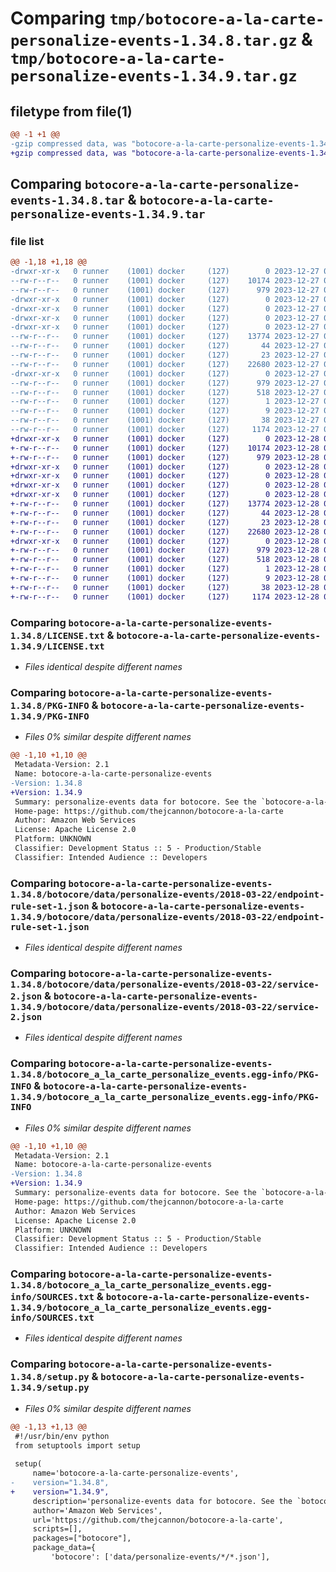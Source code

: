 # Comparing `tmp/botocore-a-la-carte-personalize-events-1.34.8.tar.gz` & `tmp/botocore-a-la-carte-personalize-events-1.34.9.tar.gz`

## filetype from file(1)

```diff
@@ -1 +1 @@
-gzip compressed data, was "botocore-a-la-carte-personalize-events-1.34.8.tar", last modified: Wed Dec 27 01:06:49 2023, max compression
+gzip compressed data, was "botocore-a-la-carte-personalize-events-1.34.9.tar", last modified: Thu Dec 28 01:06:51 2023, max compression
```

## Comparing `botocore-a-la-carte-personalize-events-1.34.8.tar` & `botocore-a-la-carte-personalize-events-1.34.9.tar`

### file list

```diff
@@ -1,18 +1,18 @@
-drwxr-xr-x   0 runner    (1001) docker     (127)        0 2023-12-27 01:06:49.615339 botocore-a-la-carte-personalize-events-1.34.8/
--rw-r--r--   0 runner    (1001) docker     (127)    10174 2023-12-27 01:06:49.000000 botocore-a-la-carte-personalize-events-1.34.8/LICENSE.txt
--rw-r--r--   0 runner    (1001) docker     (127)      979 2023-12-27 01:06:49.615339 botocore-a-la-carte-personalize-events-1.34.8/PKG-INFO
-drwxr-xr-x   0 runner    (1001) docker     (127)        0 2023-12-27 01:06:49.611339 botocore-a-la-carte-personalize-events-1.34.8/botocore/
-drwxr-xr-x   0 runner    (1001) docker     (127)        0 2023-12-27 01:06:49.611339 botocore-a-la-carte-personalize-events-1.34.8/botocore/data/
-drwxr-xr-x   0 runner    (1001) docker     (127)        0 2023-12-27 01:06:49.611339 botocore-a-la-carte-personalize-events-1.34.8/botocore/data/personalize-events/
-drwxr-xr-x   0 runner    (1001) docker     (127)        0 2023-12-27 01:06:49.615339 botocore-a-la-carte-personalize-events-1.34.8/botocore/data/personalize-events/2018-03-22/
--rw-r--r--   0 runner    (1001) docker     (127)    13774 2023-12-27 01:06:29.000000 botocore-a-la-carte-personalize-events-1.34.8/botocore/data/personalize-events/2018-03-22/endpoint-rule-set-1.json
--rw-r--r--   0 runner    (1001) docker     (127)       44 2023-12-27 01:06:29.000000 botocore-a-la-carte-personalize-events-1.34.8/botocore/data/personalize-events/2018-03-22/examples-1.json
--rw-r--r--   0 runner    (1001) docker     (127)       23 2023-12-27 01:06:29.000000 botocore-a-la-carte-personalize-events-1.34.8/botocore/data/personalize-events/2018-03-22/paginators-1.json
--rw-r--r--   0 runner    (1001) docker     (127)    22680 2023-12-27 01:06:29.000000 botocore-a-la-carte-personalize-events-1.34.8/botocore/data/personalize-events/2018-03-22/service-2.json
-drwxr-xr-x   0 runner    (1001) docker     (127)        0 2023-12-27 01:06:49.615339 botocore-a-la-carte-personalize-events-1.34.8/botocore_a_la_carte_personalize_events.egg-info/
--rw-r--r--   0 runner    (1001) docker     (127)      979 2023-12-27 01:06:49.000000 botocore-a-la-carte-personalize-events-1.34.8/botocore_a_la_carte_personalize_events.egg-info/PKG-INFO
--rw-r--r--   0 runner    (1001) docker     (127)      518 2023-12-27 01:06:49.000000 botocore-a-la-carte-personalize-events-1.34.8/botocore_a_la_carte_personalize_events.egg-info/SOURCES.txt
--rw-r--r--   0 runner    (1001) docker     (127)        1 2023-12-27 01:06:49.000000 botocore-a-la-carte-personalize-events-1.34.8/botocore_a_la_carte_personalize_events.egg-info/dependency_links.txt
--rw-r--r--   0 runner    (1001) docker     (127)        9 2023-12-27 01:06:49.000000 botocore-a-la-carte-personalize-events-1.34.8/botocore_a_la_carte_personalize_events.egg-info/top_level.txt
--rw-r--r--   0 runner    (1001) docker     (127)       38 2023-12-27 01:06:49.615339 botocore-a-la-carte-personalize-events-1.34.8/setup.cfg
--rw-r--r--   0 runner    (1001) docker     (127)     1174 2023-12-27 01:06:49.000000 botocore-a-la-carte-personalize-events-1.34.8/setup.py
+drwxr-xr-x   0 runner    (1001) docker     (127)        0 2023-12-28 01:06:51.278353 botocore-a-la-carte-personalize-events-1.34.9/
+-rw-r--r--   0 runner    (1001) docker     (127)    10174 2023-12-28 01:06:51.000000 botocore-a-la-carte-personalize-events-1.34.9/LICENSE.txt
+-rw-r--r--   0 runner    (1001) docker     (127)      979 2023-12-28 01:06:51.278353 botocore-a-la-carte-personalize-events-1.34.9/PKG-INFO
+drwxr-xr-x   0 runner    (1001) docker     (127)        0 2023-12-28 01:06:51.274353 botocore-a-la-carte-personalize-events-1.34.9/botocore/
+drwxr-xr-x   0 runner    (1001) docker     (127)        0 2023-12-28 01:06:51.274353 botocore-a-la-carte-personalize-events-1.34.9/botocore/data/
+drwxr-xr-x   0 runner    (1001) docker     (127)        0 2023-12-28 01:06:51.274353 botocore-a-la-carte-personalize-events-1.34.9/botocore/data/personalize-events/
+drwxr-xr-x   0 runner    (1001) docker     (127)        0 2023-12-28 01:06:51.278353 botocore-a-la-carte-personalize-events-1.34.9/botocore/data/personalize-events/2018-03-22/
+-rw-r--r--   0 runner    (1001) docker     (127)    13774 2023-12-28 01:06:26.000000 botocore-a-la-carte-personalize-events-1.34.9/botocore/data/personalize-events/2018-03-22/endpoint-rule-set-1.json
+-rw-r--r--   0 runner    (1001) docker     (127)       44 2023-12-28 01:06:26.000000 botocore-a-la-carte-personalize-events-1.34.9/botocore/data/personalize-events/2018-03-22/examples-1.json
+-rw-r--r--   0 runner    (1001) docker     (127)       23 2023-12-28 01:06:26.000000 botocore-a-la-carte-personalize-events-1.34.9/botocore/data/personalize-events/2018-03-22/paginators-1.json
+-rw-r--r--   0 runner    (1001) docker     (127)    22680 2023-12-28 01:06:26.000000 botocore-a-la-carte-personalize-events-1.34.9/botocore/data/personalize-events/2018-03-22/service-2.json
+drwxr-xr-x   0 runner    (1001) docker     (127)        0 2023-12-28 01:06:51.278353 botocore-a-la-carte-personalize-events-1.34.9/botocore_a_la_carte_personalize_events.egg-info/
+-rw-r--r--   0 runner    (1001) docker     (127)      979 2023-12-28 01:06:51.000000 botocore-a-la-carte-personalize-events-1.34.9/botocore_a_la_carte_personalize_events.egg-info/PKG-INFO
+-rw-r--r--   0 runner    (1001) docker     (127)      518 2023-12-28 01:06:51.000000 botocore-a-la-carte-personalize-events-1.34.9/botocore_a_la_carte_personalize_events.egg-info/SOURCES.txt
+-rw-r--r--   0 runner    (1001) docker     (127)        1 2023-12-28 01:06:51.000000 botocore-a-la-carte-personalize-events-1.34.9/botocore_a_la_carte_personalize_events.egg-info/dependency_links.txt
+-rw-r--r--   0 runner    (1001) docker     (127)        9 2023-12-28 01:06:51.000000 botocore-a-la-carte-personalize-events-1.34.9/botocore_a_la_carte_personalize_events.egg-info/top_level.txt
+-rw-r--r--   0 runner    (1001) docker     (127)       38 2023-12-28 01:06:51.278353 botocore-a-la-carte-personalize-events-1.34.9/setup.cfg
+-rw-r--r--   0 runner    (1001) docker     (127)     1174 2023-12-28 01:06:51.000000 botocore-a-la-carte-personalize-events-1.34.9/setup.py
```

### Comparing `botocore-a-la-carte-personalize-events-1.34.8/LICENSE.txt` & `botocore-a-la-carte-personalize-events-1.34.9/LICENSE.txt`

 * *Files identical despite different names*

### Comparing `botocore-a-la-carte-personalize-events-1.34.8/PKG-INFO` & `botocore-a-la-carte-personalize-events-1.34.9/PKG-INFO`

 * *Files 0% similar despite different names*

```diff
@@ -1,10 +1,10 @@
 Metadata-Version: 2.1
 Name: botocore-a-la-carte-personalize-events
-Version: 1.34.8
+Version: 1.34.9
 Summary: personalize-events data for botocore. See the `botocore-a-la-carte` package for more info.
 Home-page: https://github.com/thejcannon/botocore-a-la-carte
 Author: Amazon Web Services
 License: Apache License 2.0
 Platform: UNKNOWN
 Classifier: Development Status :: 5 - Production/Stable
 Classifier: Intended Audience :: Developers
```

### Comparing `botocore-a-la-carte-personalize-events-1.34.8/botocore/data/personalize-events/2018-03-22/endpoint-rule-set-1.json` & `botocore-a-la-carte-personalize-events-1.34.9/botocore/data/personalize-events/2018-03-22/endpoint-rule-set-1.json`

 * *Files identical despite different names*

### Comparing `botocore-a-la-carte-personalize-events-1.34.8/botocore/data/personalize-events/2018-03-22/service-2.json` & `botocore-a-la-carte-personalize-events-1.34.9/botocore/data/personalize-events/2018-03-22/service-2.json`

 * *Files identical despite different names*

### Comparing `botocore-a-la-carte-personalize-events-1.34.8/botocore_a_la_carte_personalize_events.egg-info/PKG-INFO` & `botocore-a-la-carte-personalize-events-1.34.9/botocore_a_la_carte_personalize_events.egg-info/PKG-INFO`

 * *Files 0% similar despite different names*

```diff
@@ -1,10 +1,10 @@
 Metadata-Version: 2.1
 Name: botocore-a-la-carte-personalize-events
-Version: 1.34.8
+Version: 1.34.9
 Summary: personalize-events data for botocore. See the `botocore-a-la-carte` package for more info.
 Home-page: https://github.com/thejcannon/botocore-a-la-carte
 Author: Amazon Web Services
 License: Apache License 2.0
 Platform: UNKNOWN
 Classifier: Development Status :: 5 - Production/Stable
 Classifier: Intended Audience :: Developers
```

### Comparing `botocore-a-la-carte-personalize-events-1.34.8/botocore_a_la_carte_personalize_events.egg-info/SOURCES.txt` & `botocore-a-la-carte-personalize-events-1.34.9/botocore_a_la_carte_personalize_events.egg-info/SOURCES.txt`

 * *Files identical despite different names*

### Comparing `botocore-a-la-carte-personalize-events-1.34.8/setup.py` & `botocore-a-la-carte-personalize-events-1.34.9/setup.py`

 * *Files 0% similar despite different names*

```diff
@@ -1,13 +1,13 @@
 #!/usr/bin/env python
 from setuptools import setup
 
 setup(
     name='botocore-a-la-carte-personalize-events',
-    version="1.34.8",
+    version="1.34.9",
     description='personalize-events data for botocore. See the `botocore-a-la-carte` package for more info.',
     author='Amazon Web Services',
     url='https://github.com/thejcannon/botocore-a-la-carte',
     scripts=[],
     packages=["botocore"],
     package_data={
         'botocore': ['data/personalize-events/*/*.json'],
```

